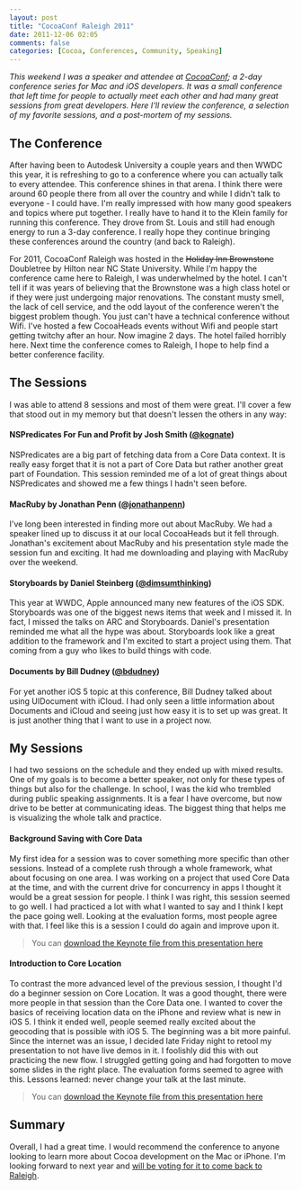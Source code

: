 ```yaml
---
layout: post
title: "CocoaConf Raleigh 2011"
date: 2011-12-06 02:05
comments: false
categories: [Cocoa, Conferences, Community, Speaking]
---
```


_This weekend I was a speaker and attendee at [CocoaConf]("http://cocoaconf.com/"); a 2-day conference series for Mac and iOS developers. It was a small conference that left time for people to actually meet each other and had many great sessions from great developers. Here I'll review the conference, a selection of my favorite sessions, and a post-mortem of my sessions._

<!-- more -->

## The Conference

After having been to Autodesk University a couple years and then WWDC this year, it is refreshing to go to a conference where you can actually talk to every attendee. This conference shines in that arena. I think there were around 60 people there from all over the country and while I didn't talk to everyone - I could have. I'm really impressed with how many good speakers and topics where put together. I really have to hand it to the Klein family for running this conference. They drove from St. Louis and still had enough energy to run a 3-day conference. I really hope they continue bringing these conferences around the country (and back to Raleigh).

For 2011, CocoaConf Raleigh was hosted in the <strike>Holiday Inn Brownstone</strike> Doubletree by Hilton near NC State University. While I'm happy the conference came here to Raleigh, I was underwhelmed by the hotel. I can't tell if it was years of believing that the Brownstone was a high class hotel or if they were just undergoing major renovations. The constant musty smell, the lack of cell service, and the odd layout of the conference weren't the biggest problem though. You just can't have a technical conference without Wifi. I've hosted a few CocoaHeads events without Wifi and people start getting twitchy after an hour. Now imagine 2 days. The hotel failed horribly here. Next time the conference comes to Raleigh, I hope to help find a better conference facility.

## The Sessions

I was able to attend 8 sessions and most of them were great. I'll cover a few that stood out in my memory but that doesn't lessen the others in any way:

#### NSPredicates For Fun and Profit by Josh Smith ([@kognate]("http://twitter.com/kognate))

NSPredicates are a big part of fetching data from a Core Data context. It is really easy forget that it is not a part of Core Data but rather another great part of Foundation. This session reminded me of a lot of great things about NSPredicates and showed me a few things I hadn't seen before.

#### MacRuby by Jonathan Penn ([@jonathanpenn]("http://twitter.com/jonathanpenn"))

I've long been interested in finding more out about MacRuby. We had a speaker lined up to discuss it at our local CocoaHeads but it fell through. Jonathan's excitement about MacRuby and his presentation style made the session fun and exciting. It had me downloading and playing with MacRuby over the weekend.

#### Storyboards by Daniel Steinberg ([@dimsumthinking]("http://twitter.com/dimsumthinking"))

This year at WWDC, Apple announced many new features of the iOS SDK. Storyboards was one of the biggest news items that week and I missed it. In fact, I missed the talks on ARC and Storyboards. Daniel's presentation reminded me what all the hype was about. Storyboards look like a great addition to the framework and I'm excited to start a project using them. That coming from a guy who likes to build things with code.

#### Documents by Bill Dudney ([@bdudney](http://twitter.com/bdudney))

For yet another iOS 5 topic at this conference, Bill Dudney talked about using UIDocument with iCloud. I had only seen a little information about Documents and iCloud and seeing just how easy it is to set up was great. It is just another thing that I want to use in a project now.

## My Sessions

I had two sessions on the schedule and they ended up with mixed results. One of my goals is to become a better speaker, not only for these types of things but also for the challenge. In school, I was the kid who trembled during public speaking assignments. It is a fear I have overcome, but now drive to be better at communicating ideas. The biggest thing that helps me is visualizing the whole talk and practice.

#### Background Saving with Core Data

My first idea for a session was to cover something more specific than other sessions. Instead of a complete rush through a whole framework, what about focusing on one area. I was working on a project that used Core Data at the time, and with the current drive for concurrency in apps I thought it would be a great session for people. I think I was right, this session seemed to go well. I had practiced a lot with what I wanted to say and I think I kept the pace going well. Looking at the evaluation forms, most people agree with that. I feel like this is a session I could do again and improve upon it.

> You can [download the Keynote file from this presentation here]("http://jsh.in/CNUa")
	
#### Introduction to Core Location

To contrast the more advanced level of the previous session, I thought I'd do a beginner session on Core Location. It was a good thought, there were more people in that session than the Core Data one. I wanted to cover the basics of receiving location data on the iPhone and review what is new in iOS 5. I think it ended well, people seemed really excited about the geocoding that is possible with iOS 5. The beginning was a bit more painful. Since the internet was an issue, I decided late Friday night to retool my presentation to not have live demos in it. I foolishly did this with out practicing the new flow. I struggled getting going and had forgotten to move some slides in the right place. The evaluation forms seemed to agree with this. Lessons learned: never change your talk at the last minute.

> You can [download the Keynote file from this presentation here]("http://jsh.in/CNAC")

## Summary

Overall, I had a great time. I would recommend the conference to anyone looking to learn more about Cocoa development on the Mac or iPhone. I'm looking forward to next year and [will be voting for it to come back to Raleigh]("http://www.cocoaconf.com/next").